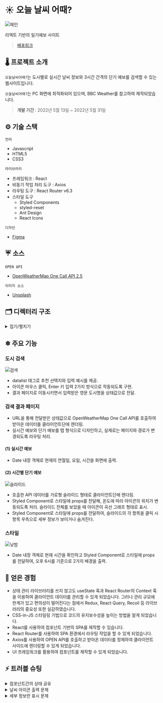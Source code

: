 # ☀ 오늘 날씨 어때?

![메인](https://github.com/sowonHan/today-weather/assets/100406001/7740cdf8-07f8-4087-80d0-d94a36ae6e9f)

리액트 기반의 일기예보 사이트

> [배포링크](https://sowonhan.github.io/today-weather/)

## 🌡 프로젝트 소개

`오늘날씨어때?`는 도시별로 실시간 날씨 정보와 3시간 간격의 단기 예보를 검색할 수 있는 웹사이트입니다.

`오늘날씨어때?`는 PC 화면에 최적화되어 있으며, BBC Weather를 참고하여 제작되었습니다.

> **개발 기간** : 2022년 5월 13일 ~ 2022년 5월 31일

## ⚙ 기술 스택

`언어`

- Javascript
- HTML5
- CSS3

`라이브러리`

- 프레임워크 : React
- 비동기 작업 처리 도구 : Axios
- 라우팅 도구 : React Router v6.3
- 스타일 도구
  - Styled Components
  - styled-reset
  - Ant Design
  - React Icons

`디자인`

- [Figma](https://www.figma.com/file/mL5vY1XKdclbiJNB5GDKBy/Today-Weather?type=design&node-id=0%3A1&t=7ZLVSGoitkyA8oRV-1)

## ☔ 소스

`OPEN API`

- [OpenWeatherMap One Call API 2.5](https://openweathermap.org/)

`이미지 소스`

- [Unsplash](https://unsplash.com/ko)

## 🗂 디렉터리 구조

<details>
  <summary>접기/펼치기</summary>
  
    📦today-weather
    ┣📂src
    ┃ ┣ 📂components
    ┃ ┃ ┣ 📜Footer.js
    ┃ ┃ ┣ 📜Header.js
    ┃ ┃ ┣ 📜Hourly.js
    ┃ ┃ ┣ 📜NotFound.js
    ┃ ┃ ┣ 📜SearchBar.js
    ┃ ┃ ┣ 📜Tab.css
    ┃ ┃ ┣ 📜Tab.js
    ┃ ┃ ┗ 📜Today.js
    ┃ ┣ 📂images
    ┃ ┃ ┣ 📜main.jpg
    ┃ ┃ ┣ 📜night.jpg
    ┃ ┃ ┗ 📜sunny.jpg
    ┃ ┣ 📂pages
    ┃ ┃ ┣ 📜MainPage.js
    ┃ ┃ ┗ 📜ResultPage.js
    ┃ ┣ 📜App.js
    ┃ ┣ 📜index.css
    ┃ ┣ 📜index.js
    ┗ 📜.env

</details>

## ❄ 주요 기능

### 도시 검색

![검색](https://github.com/sowonHan/today-weather/assets/100406001/df0a52ba-aff3-42d5-bc1e-919db28dedb4)

- datalist 태그로 추천 선택지와 입력 예시를 제공.
- 아이콘 마우스 클릭, Enter 키 입력 2가지 방식으로 작동되도록 구현.
- 결과 페이지로 이동시키면서 입력받은 영문 도시명을 상태값으로 전달.

### 검색 결과 페이지

- URL을 통해 전달받은 상태값으로 OpenWeatherMap One Call API를 호출하여 받아온 데이터를 클라이언트단에 렌더링.
- 실시간 예보와 단기 예보를 탭 형식으로 디자인하고, 실제로는 페이지와 경로가 변경되도록 라우팅 처리.

#### (1) 실시간 예보

- Date 내장 객체로 현재의 연월일, 요일, 시간을 화면에 출력.

#### (2) 시간별 단기 예보

![슬라이드](https://github.com/sowonHan/today-weather/assets/100406001/9e536c3f-3d3a-4091-b2cb-39db0dd08604)

- 호출한 API 데이터를 가로형 슬라이드 형태로 클라이언트단에 렌더링.
- Styled Component로 스타일에 props를 전달해, 온도에 따라 아이콘의 위치가 변동되도록 처리. 슬라이드 전체를 보았을 때 아이콘이 곡선 그래프 형태로 표시.
- Styled Component로 스타일에 props를 전달하여, 슬라이드의 각 항목을 클릭 시 항목 우측으로 세부 정보가 보이거나 숨겨진다.

### 스타일

![낮밤](https://github.com/sowonHan/today-weather/assets/100406001/68b13783-4213-40be-9963-632fbb4583dc)

- Date 내장 객체로 현재 시간을 확인하고 Styled Component로 스타일에 props를 전달하여, 오후 6시를 기준으로 2가지 배경을 출력.

## 🌈 얻은 경험

- 상태 관리 라이브러리를 쓰지 않고도 useState 훅과 React Router의 Context 훅을 이용하여 클라이언트 데이터를 관리할 수 있게 되었습니다. 그러나 관리 규모에 한계가 있고 편의성이 떨어진다는 점에서 Redux, React Query, Recoil 등 라이브러리의 중요성 또한 실감하였습니다.
- CSS-in-JS 스타일링 기법으로 코드의 유지보수성을 높이는 방법을 알게 되었습니다.
- React를 사용하여 컴포넌트 기반의 SPA를 제작할 수 있습니다.
- React Router를 사용하여 SPA 환경에서 라우팅 작업을 할 수 있게 되었습니다.
- Axios를 사용하여 OPEN API를 호출하고 받아온 데이터를 정제하여 클라이언트 사이드에 렌더링할 수 있게 되었습니다.
- UI 프레임워크를 활용하여 컴포넌트를 제작할 수 있게 되었습니다.

## ⚡ 트러블 슈팅

<details>
  <summary>컴포넌트간의 상태 공유</summary>

**목표**

1. 검색한 도시명(이하 상태값 'parents')이 URL 파라미터로 보이지 않는다.
2. React 내장 Context API와 Redux 라이브러리를 사용하지 않는다.

위의 목표를 전제로 실시간 예보(이하 'Today') 컴포넌트와 단기 예보(이하 'Hourly') 컴포넌트에서 상태값 parents를 공유시키는 것이 `오늘날씨어때?` 프로젝트의 가장 중대한 과제였습니다.

- 우선 검색결과 페이지는 중첩 라우팅된 상태이기 때문에, React Router의 useOutletContext 훅을 사용해서 상태값 parents를 Outlet의 자식 Route인 Today와 Hourly 컴포넌트에 전달할 수 있도록 했습니다.
- 또한 사용자에게 선노출되는 Today 컴포넌트에서는, 검색창를 통해 URL에 담긴 정보를 확인하고 오류가 없을 시 이와 동일한 내용으로 상태값 parents가 갱신되도록 처리하는 함수를 만들었습니다.
- 그리고 API를 호출할 때 해당 함수를 실행시켜 사용자가 입력한 도시 이름이 API 주소의 쿼리스트링에 반영되도록 했습니다.
- 위 과정을 거침으로써 사용자가 탭을 이동할 때 렌더링되는 Hourly 컴포넌트에서는, 공유된 상태값 parents로 손쉽게 API 요청을 할 수 있게 되었습니다.

</details>

<details>
  <summary>날씨 아이콘 출력 문제</summary>
  
- OpenWeatherMap에서 제공하는 날씨 상태 id값은 백 단위의 그룹으로 분류되어 있습니다. 따라서 id를 100으로 나눈 다음, 결과값을 switch 문으로 비교하여 그룹별로 아이콘을 출력시키는 함수를 만들었습니다.
- 그런데 id가 800인 경우를 제외하고는 전부 default case로 넘어가는 문제를 발견했습니다.
- 원인은 toFixed()가 숫자 객체 메소드지만 반환하는 값은 문자열 자료형이기 때문이었습니다.
- switch 문의 비교값을 문자열로 변경하여 오류를 해결했습니다.

</details>

<details>
  <summary>세부 정보란 표시 문제</summary>

- 단기 예보 슬라이드 항목을 클릭하면 우측으로 세부 정보란이 나타나긴 하지만, 아무 시간대나 선택해도 항목마다 전부 세부정보가 열리는 문제를 발견했습니다.
- 이를 보완하기 위해 우선 API 호출로 받아온 데이터 배열에 map 메소드를 사용하여 각 객체마다 isOpen이라는 key를 추가해주었습니다.
- 그리고 특정 슬라이드 항목에 onClick 이벤트가 발생하면, useState로 상태값을 갱신하는 과정에서 map 메소드를 다시 한 번 실행해 이벤트가 발생한 항목만 isOpen 값이 변경되도록 처리하여 문제를 해결했습니다.

</details>
